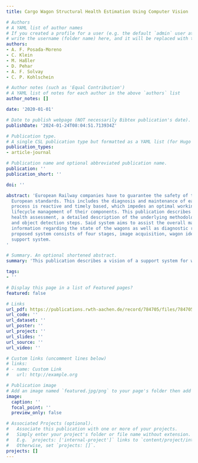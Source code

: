 ```yaml
---
title: Cargo Wagon Structural Health Estimation Using Computer Vision

# Authors
# A YAML list of author names
# If you created a profile for a user (e.g. the default `admin` user at `content/authors/admin/`), 
# write the username (folder name) here, and it will be replaced with their full name and linked to their profile.
authors:
- A. F. Posada-Moreno
- C. Klein
- M. Haßler
- D. Pehar
- A. F. Solvay
- C. P. Kohlschein

# Author notes (such as 'Equal Contribution')
# A YAML list of notes for each author in the above `authors` list
author_notes: []

date: '2020-01-01'

# Date to publish webpage (NOT necessarily Bibtex publication's date).
publishDate: '2024-01-24T08:04:51.713934Z'

# Publication type.
# A single CSL publication type but formatted as a YAML list (for Hugo requirements).
publication_types:
- article-journal

# Publication name and optional abbreviated publication name.
publication: ''
publication_short: ''

doi: ''

abstract: 'European Railway companies have to guarantee the safety of their operations as well as compliance with the
  European standards. This includes the diagnosis and maintenance of each wagon during their operations. This
  process is reactive and timely based, which impedes an optimal working schedule of the wagons and hinders the
  lifecycle management of their components. This publication describes the vision of a support system for wagon
  health assessment, a detailed description of the underlying methodology as well as results of the image acquisition
  and object detection steps. Said system aims to assist the overall maintenance process by delivering pertinent
  information regarding the state of the wagons as well as diagnostic results of automated components analysis. The
  proposed system consists of four stages, image acquisition, wagon identification, health estimation, and a decision
  support system.
'

# Summary. An optional shortened abstract.
summary: 'This publication describes a vision of a support system for wagon health assessment. In collaboration with DB Cargo.'

tags:
- ''

# Display this page in a list of Featured pages?
featured: false

# Links
url_pdf: https://publications.rwth-aachen.de/record/784705/files/784705.pdf
url_code: ''
url_dataset: ''
url_poster: ''
url_project: ''
url_slides: ''
url_source: ''
url_video: ''

# Custom links (uncomment lines below)
# links:
# - name: Custom Link
#   url: http://example.org

# Publication image
# Add an image named `featured.jpg/png` to your page's folder then add a caption below.
image:
  caption: ''
  focal_point: ''
  preview_only: false

# Associated Projects (optional).
#   Associate this publication with one or more of your projects.
#   Simply enter your project's folder or file name without extension.
#   E.g. `projects: ['internal-project']` links to `content/project/internal-project/index.md`.
#   Otherwise, set `projects: []`.
projects: []
---
```

